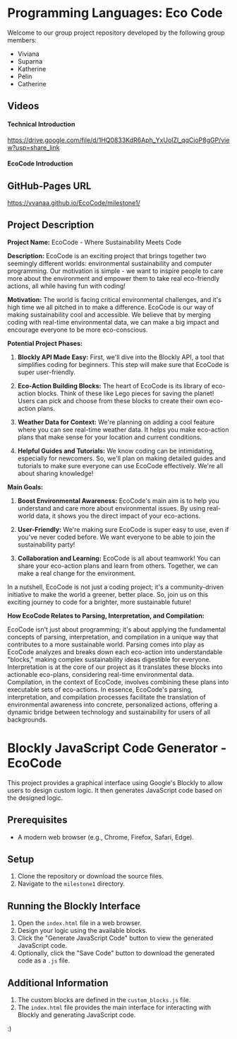 # Programming Languages: Eco Code
Welcome to our group project repository developed by the following group members:
- Viviana
- Suparna
- Katherine
- Pelin
- Catherine
## Videos
#### Technical Introduction
https://drive.google.com/file/d/1HQ0833KdR6Aph_YxUoIZl_qqCioP8gGP/view?usp=share_link
#### EcoCode Introduction

## GitHub-Pages URL
https://vvanaa.github.io/EcoCode/milestone1/ 
  
## Project Description
**Project Name:** EcoCode - Where Sustainability Meets Code

**Description:**
EcoCode is an exciting project that brings together two seemingly different worlds: environmental sustainability and computer programming. Our motivation is simple - we want to inspire people to care more about the environment and empower them to take real eco-friendly actions, all while having fun with coding!

**Motivation:**
The world is facing critical environmental challenges, and it's high time we all pitched in to make a difference. EcoCode is our way of making sustainability cool and accessible. We believe that by merging coding with real-time environmental data, we can make a big impact and encourage everyone to be more eco-conscious.

**Potential Project Phases:**

1. **Blockly API Made Easy:** First, we'll dive into the Blockly API, a tool that simplifies coding for beginners. This step will make sure that EcoCode is super user-friendly.

2. **Eco-Action Building Blocks:** The heart of EcoCode is its library of eco-action blocks. Think of these like Lego pieces for saving the planet! Users can pick and choose from these blocks to create their own eco-action plans.

3. **Weather Data for Context:** We're planning on adding a cool feature where you can see real-time weather data. It helps you make eco-action plans that make sense for your location and current conditions.

4. **Helpful Guides and Tutorials:** We know coding can be intimidating, especially for newcomers. So, we'll plan on making detailed guides and tutorials to make sure everyone can use EcoCode effectively. We're all about sharing knowledge!

**Main Goals:**
1. **Boost Environmental Awareness:** EcoCode's main aim is to help you understand and care more about environmental issues. By using real-world data, it shows you the direct impact of your eco-actions.

2. **User-Friendly:** We're making sure EcoCode is super easy to use, even if you've never coded before. We want everyone to be able to join the sustainability party!

3. **Collaboration and Learning:** EcoCode is all about teamwork! You can share your eco-action plans and learn from others. Together, we can make a real change for the environment.

In a nutshell, EcoCode is not just a coding project; it's a community-driven initiative to make the world a greener, better place. So, join us on this exciting journey to code for a brighter, more sustainable future! 


**How EcoCode Relates to Parsing, Interpretation, and Compilation:**

EcoCode isn't just about programming; it's about applying the fundamental concepts of parsing, interpretation, and compilation in a unique way that contributes to a more sustainable world. Parsing comes into play as EcoCode analyzes and breaks down each eco-action into understandable "blocks," making complex sustainability ideas digestible for everyone. Interpretation is at the core of our project as it translates these blocks into actionable eco-plans, considering real-time environmental data. Compilation, in the context of EcoCode, involves combining these plans into executable sets of eco-actions. In essence, EcoCode's parsing, interpretation, and compilation processes facilitate the translation of environmental awareness into concrete, personalized actions, offering a dynamic bridge between technology and sustainability for users of all backgrounds.

# Blockly JavaScript Code Generator - EcoCode

This project provides a graphical interface using Google's Blockly to allow users to design custom logic. It then generates JavaScript code based on the designed logic.

## Prerequisites

- A modern web browser (e.g., Chrome, Firefox, Safari, Edge).

## Setup

1. Clone the repository or download the source files.
2. Navigate to the `milestone1` directory.

## Running the Blockly Interface

1. Open the `index.html` file in a web browser.
2. Design your logic using the available blocks.
3. Click the "Generate JavaScript Code" button to view the generated JavaScript code.
4. Optionally, click the "Save Code" button to download the generated code as a `.js` file.

## Additional Information
1. The custom blocks are defined in the `custom_blocks.js` file.
2. The `index.html` file provides the main interface for interacting with Blockly and generating JavaScript code.

:)
